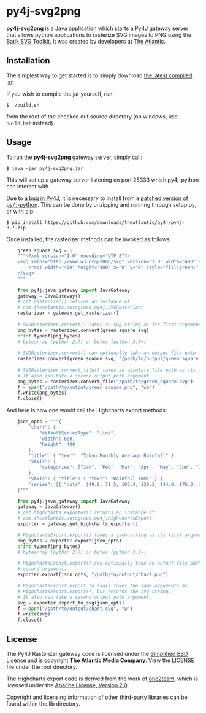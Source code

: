 # py4j-svg2png

**py4j-svg2png** is a Java application which starts a
[Py4J](http://py4j.sourceforge.net/) gateway server that allows python
applications to rasterize SVG images to PNG using the [Batik SVG
Toolkit](http://xmlgraphics.apache.org/batik/). It was created by developers
at [The Atlantic](https://github.com/theatlantic/).

## Installation

The simplest way to get started is to simply download [the latest compiled
jar](https://github.com/downloads/theatlantic/py4j-svg2png/py4j-svg2png-highcharts.jar).

If you wish to compile the jar yourself, run:

    $ ./build.sh

from the root of the checked out source directory (on windows, use `build.bat`
instead).

## Usage

To run the **py4j-svg2png** gateway server, simply call:

    $ java -jar py4j-svg2png.jar

This will set up a gateway server listening on port 25333 which py4j-python
can interact with.

Due to [a bug in Py4J](https://github.com/bartdag/py4j/issues/91), it is
necessary to install from a [patched version of
py4j-python](https://github.com/downloads/theatlantic/py4j/py4j-0.7.zip). This can be
done by unzipping and running through setup.py, or with pip:

    $ pip install https://github.com/downloads/theatlantic/py4j/py4j-0.7.zip

Once installed, the rasterizer methods can be invoked as follows:

```python
    green_square_svg = \
    """<?xml version="1.0" encoding="UTF-8"?>
    <svg xmlns="http://www.w3.org/2000/svg" version="1.0" width="400" height="400">
        <rect width="400" height="400" x="0" y="0" style="fill:green;" />
    </svg>
    """
    
    from py4j.java_gateway import JavaGateway
    gateway = JavaGateway()
    # get_rasterizer() returns an instance of
    # com.theatlantic.autograph.py4j.SVGRasterizer
    rasterizer = gateway.get_rasterizer()
    
    # SVGRasterizer.convert() takes an svg string as its first argument.
    png_bytes = rasterizer.convert(green_square_svg)
    print typeof(png_bytes)
    # bytearray (python 2.7) or bytes (python 3.0+)
    
    # SVGRasterizer.convert() can optionally take an output file path as a second argument.
    rasterizer.convert(green_square_svg, "/path/to/output/green_square.png")
    
    # SVGRasterizer.convert_file() takes an absolute file path as its first argument.
    # It also can take a second output path argument.
    png_bytes = rasterizer.convert_file("/path/to/green_square.svg")
    f = open("/path/to/output/green_square.png", "wb")
    f.write(png_bytes)
    f.close()
```

And here is how one would call the Highcharts export methods:

```python
    json_opts = """{
        "chart": {
            "defaultSeriesType": "line",
            "width": 600,
            "height": 400
        },
        "title": { "text": "Tokyo Monthly Average Rainfall" },
        "xAxis": {
            "categories": ["Jan", "Feb", "Mar", "Apr", "May", "Jun", "Jul", "Aug", "Sep", "Oct", "Nov", "Dec"]
        },
        "yAxis": { "title": { "text": "Rainfall (mm)" } },
        "series": [{ "data": [49.9, 71.5, 106.4, 129.2, 144.0, 176.0, 135.6, 148.5, 216.4, 194.1, 95.6, 54.4] }]
    }"""

    from py4j.java_gateway import JavaGateway
    gateway = JavaGateway()
    # get_highcharts_exporter() returns an instance of
    # com.theatlantic.autograph.py4j.HighchartsExport
    exporter = gateway.get_highcharts_exporter()

    # HighchartsExport.export() takes a json string as its first argument.
    png_bytes = exporter.export(json_opts)
    print typeof(png_bytes)
    # bytearray (python 2.7) or bytes (python 3.0+)

    # HighchartsExport.export() can optionally take an output file path as a
    # second argument.
    exporter.export(json_opts, "/path/to/output/chart.png")

    # HighchartsExport.export_to_svg() takes the same arguments as
    # HighchartsExport.export(), but returns the svg string.
    # It also can take a second output path argument.
    svg = exporter.export_to_svg(json_opts)
    f = open("/path/to/output/chart.svg", "w")
    f.write(svg)
    f.close()   
```

## License

The Py4J Rasterizer gateway code is licensed under the [Simplified BSD
License](http://www.opensource.org/licenses/bsd-license.php) and is copyright
**The Atlantic Media Company**. View the LICENSE file under the root directory.

The Highcharts export code is derived from the work of
[one2team](https://github.com/one2team/highcharts-serverside-export), which
is licensed under the
[Apache License, Version 2.0](http://www.apache.org/licenses/LICENSE-2.0.html).

Copyright and licensing information of other third-party libraries can be found
within the lib directory.